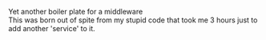 Yet another boiler plate for a middleware  
This was born out of spite from my stupid code that took me 3 hours just to add another 'service' to it.  